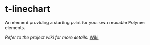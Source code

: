 # t-linechart

An element providing a starting point for your own reusable Polymer elements.

*Refer to the project wiki for more details:* [Wiki](https://github.com/VijayKrishna/t-linechart/wiki)
